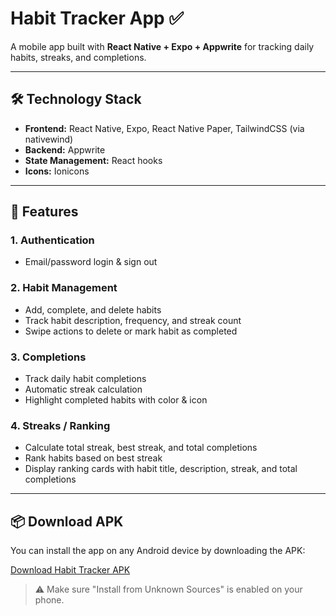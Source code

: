 # Habit Tracker App ✅

A mobile app built with **React Native + Expo + Appwrite** for tracking daily habits, streaks, and completions.

---

## 🛠 Technology Stack

- **Frontend:** React Native, Expo, React Native Paper, TailwindCSS (via nativewind)  
- **Backend:** Appwrite 
- **State Management:** React hooks  
- **Icons:** Ionicons  

---

## 🚀 Features

### 1. Authentication
- Email/password login & sign out

### 2. Habit Management
- Add, complete, and delete habits
- Track habit description, frequency, and streak count
- Swipe actions to delete or mark habit as completed

### 3. Completions
- Track daily habit completions
- Automatic streak calculation
- Highlight completed habits with color & icon

### 4. Streaks / Ranking
- Calculate total streak, best streak, and total completions
- Rank habits based on best streak
- Display ranking cards with habit title, description, streak, and total completions

---

## 📦 Download APK

You can install the app on any Android device by downloading the APK:

[Download Habit Tracker APK](https://expo.dev/artifacts/eas/e1UpyboQsCEBwVD7D49Ark.apk)  

> ⚠️ Make sure "Install from Unknown Sources" is enabled on your phone.

